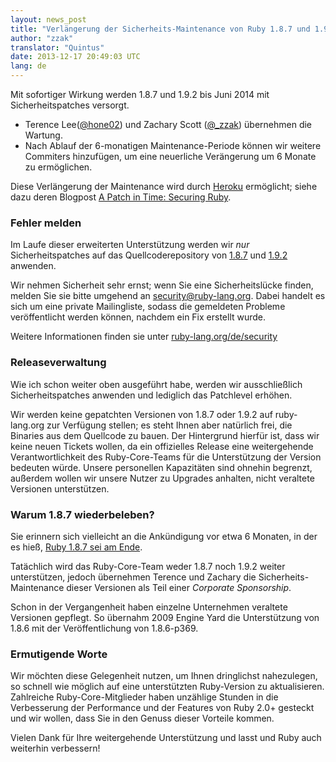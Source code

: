 ```yaml
---
layout: news_post
title: "Verlängerung der Sicherheits-Maintenance von Ruby 1.8.7 und 1.9.2"
author: "zzak"
translator: "Quintus"
date: 2013-12-17 20:49:03 UTC
lang: de
---
```


Mit sofortiger Wirkung werden 1.8.7 und 1.9.2 bis Juni 2014 mit
Sicherheitspatches versorgt.

* Terence Lee([@hone02](https://twitter.com/hone02)) und
  Zachary Scott ([@_zzak](https://twitter.com/_zzak))
  übernehmen die Wartung.
* Nach Ablauf der 6-monatigen Maintenance-Periode können wir
  weitere Commiters hinzufügen, um eine neuerliche Verängerung um 6
  Monate zu ermöglichen.

Diese Verlängerung der Maintenance wird durch [Heroku][heroku]
ermöglicht; siehe dazu deren Blogpost [A Patch in Time: Securing
Ruby][securing-ruby].

### Fehler melden

Im Laufe dieser erweiterten Unterstützung werden wir _nur_
Sicherheitspatches auf das Quellcoderepository von [1.8.7][source-187]
und [1.9.2][source-192] anwenden.

Wir nehmen Sicherheit sehr ernst; wenn Sie eine Sicherheitslücke
finden, melden Sie sie bitte umgehend an security@ruby-lang.org. Dabei
handelt es sich um eine private Mailingliste, sodass die gemeldeten
Probleme veröffentlicht werden können, nachdem ein Fix erstellt wurde.

Weitere Informationen finden sie unter [ruby-lang.org/de/security][security-de]

### Releaseverwaltung

Wie ich schon weiter oben ausgeführt habe, werden wir ausschließlich
Sicherheitspatches anwenden und lediglich das Patchlevel erhöhen.

Wir werden keine gepatchten Versionen von 1.8.7 oder 1.9.2 auf
ruby-lang.org zur Verfügung stellen; es steht Ihnen aber natürlich
frei, die Binaries aus dem Quellcode zu bauen. Der Hintergrund hierfür
ist, dass wir keine neuen Tickets wollen, da ein offizielles Release
eine weitergehende Verantwortlichkeit des Ruby-Core-Teams für die
Unterstützung der Version bedeuten würde. Unsere personellen
Kapazitäten sind ohnehin begrenzt, außerdem wollen wir unsere Nutzer
zu Upgrades anhalten, nicht veraltete Versionen unterstützen.

### Warum 1.8.7 wiederbeleben?

Sie erinnern sich vielleicht an die Ankündigung vor etwa 6 Monaten, in
der es hieß, [Ruby 1.8.7 sei am Ende][sunset-187-de].

Tatächlich wird das Ruby-Core-Team weder 1.8.7 noch 1.9.2 weiter
unterstützen, jedoch übernehmen Terence und Zachary die Sicherheits-Maintenance
dieser Versionen als Teil einer _Corporate Sponsorship_.

Schon in der Vergangenheit haben einzelne Unternehmen veraltete
Versionen gepflegt. So übernahm 2009 Engine Yard die Unterstützung von
1.8.6 mit der Veröffentlichung von 1.8.6-p369.

### Ermutigende Worte

Wir möchten diese Gelegenheit nutzen, um Ihnen dringlichst nahezulegen,
so schnell wie möglich auf eine unterstützten Ruby-Version zu
aktualisieren. Zahlreiche Ruby-Core-Mitglieder haben unzählige Stunden
in die Verbesserung der Performance und der Features von Ruby 2.0+
gesteckt und wir wollen, dass Sie in den Genuss dieser Vorteile
kommen.

Vielen Dank für Ihre weitergehende Unterstützung und lasst und Ruby
auch weiterhin verbessern!

[heroku]:        http://heroku.com/
[securing-ruby]: https://blog.heroku.com/archives/2013/12/5/a_patch_in_time_securing_ruby/
[source-187]:    http://bugs.ruby-lang.org/projects/ruby-187/repository
[source-192]:    http://bugs.ruby-lang.org/projects/ruby-192/repository
[security-de]:   https://www.ruby-lang.org/de/security/
[sunset-187-de]: https://www.ruby-lang.org/de/news/2013/06/30/we-retire-1-8-7/
